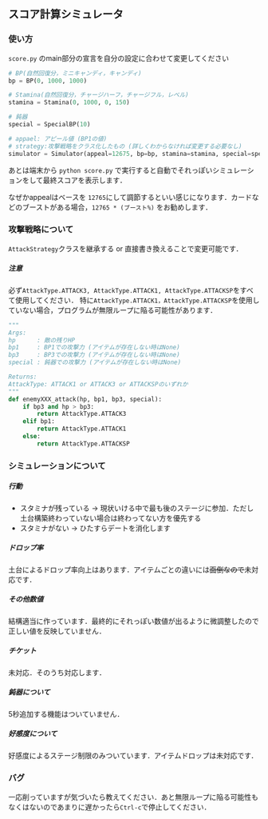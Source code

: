 ## スコア計算シミュレータ

### 使い方
`score.py` のmain部分の宣言を自分の設定に合わせて変更してください
```python
# BP(自然回復分，ミニキャンディ，キャンディ)
bp = BP(0, 1000, 1000)

# Stamina(自然回復分，チャージハーフ，チャージフル，レベル)
stamina = Stamina(0, 1000, 0, 150)

# 鈍器
special = SpecialBP(10)

# appael: アピール値 (BP1の値)
# strategy:攻撃戦略をクラス化したもの (詳しくわからなければ変更する必要なし)
simulator = Simulator(appeal=12675, bp=bp, stamina=stamina, special=special, strategy=AttackStrategy)
```
あとは端末から `python score.py` で実行すると自動でそれっぽいシミュレーションをして最終スコアを表示します．

なぜかappealはベースを `12765`にして調節するといい感じになります．カードなどのブーストがある場合，`12765 * (ブースト%)` をお勧めします．

### 攻撃戦略について
`AttackStrategy`クラスを継承する or 直接書き換えることで変更可能です．
##### 注意
必ず`AttackType.ATTACK3, AttackType.ATTACK1, AttackType.ATTACKSP`をすべて使用してください．
特に`AttackType.ATTACK1，AttackType.ATTACKSP`を使用していない場合，プログラムが無限ループに陥る可能性があります．

```python
"""
Args:
hp      : 敵の残りHP
bp1     : BP1での攻撃力 (アイテムが存在しない時はNone)
bp3     : BP3での攻撃力 (アイテムが存在しない時はNone)
special : 鈍器での攻撃力 (アイテムが存在しない時はNone)

Returns:
AttackType: ATTACK1 or ATTACK3 or ATTACKSPのいずれか
"""
def enemyXXX_attack(hp, bp1, bp3, special):
    if bp3 and hp > bp3:
        return AttackType.ATTACK3
    elif bp1:
        return AttackType.ATTACK1
    else:
        return AttackType.ATTACKSP
```

### シミュレーションについて
##### 行動
* スタミナが残っている -> 現状いける中で最も後のステージに参加．ただし土台構築終わっていない場合は終わってない方を優先する
* スタミナがない -> ひたすらデートを消化します

##### ドロップ率
土台によるドロップ率向上はあります．アイテムごとの違いには~~面倒なので~~未対応です．

##### その他数値
結構適当に作っています．最終的にそれっぽい数値が出るように微調整したので正しい値を反映していません．

##### チケット
未対応．そのうち対応します．

##### 鈍器について
5秒追加する機能はついていません．

##### 好感度について
好感度によるステージ制限のみついています．アイテムドロップは未対応です．

### バグ
一応削っていますが気づいたら教えてください．あと無限ループに陥る可能性もなくはないのであまりに遅かったら`Ctrl-c`で停止してください．
